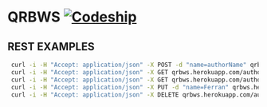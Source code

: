 # QRBWS  [![Codeship][codeship-badge]][codeship]

## REST EXAMPLES

```BASH
 curl -i -H "Accept: application/json" -X POST -d "name=authorName" qrbws.herokuapp.com/author/save/
 curl -i -H "Accept: application/json" -X GET qrbws.herokuapp.com/author/show/{id}
 curl -i -H "Accept: application/json" -X GET qrbws.herokuapp.com/author/index
 curl -i -H "Accept: application/json" -X PUT -d "name=Ferran" qrbws.herokuapp.com/author/update/{id}
 curl -i -H "Accept: application/json" -X DELETE qrbws.herokuapp.com/author/delete/{id}
```
[codeship-badge]: https://codeship.com/projects/236e3190-14a3-0133-bdae-063b18755257/status?branch=master
[codeship]: https://codeship.com/projects/93118
